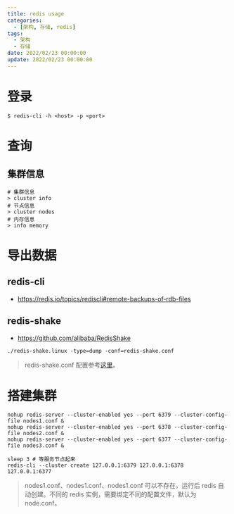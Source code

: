 ```yaml
---
title: redis usage
categories: 
  - [架构, 存储, redis]
tags:
  - 架构
  - 存储
date: 2022/02/23 00:00:00
update: 2022/02/23 00:00:00
---
```


# 登录

```shell
$ redis-cli -h <host> -p <port>
```

# 查询

## 集群信息

```shell
# 集群信息
> cluster info
# 节点信息
> cluster nodes 
# 内存信息
> info memory
```

# 导出数据

## redis-cli

- https://redis.io/topics/rediscli#remote-backups-of-rdb-files

## redis-shake

- https://github.com/alibaba/RedisShake

```shell
./redis-shake.linux -type=dump -conf=redis-shake.conf

```

> redis-shake.conf 配置参考[这里](https://github.com/alibaba/RedisShake/wiki/%E7%AC%AC%E4%B8%80%E6%AC%A1%E4%BD%BF%E7%94%A8%EF%BC%8C%E5%A6%82%E4%BD%95%E8%BF%9B%E8%A1%8C%E9%85%8D%E7%BD%AE%EF%BC%9F)。

# 搭建集群

```shell
nohup redis-server --cluster-enabled yes --port 6379 --cluster-config-file nodes1.conf &
nohup redis-server --cluster-enabled yes --port 6378 --cluster-config-file nodes2.conf &
nohup redis-server --cluster-enabled yes --port 6377 --cluster-config-file nodes3.conf &

sleep 3 # 等服务节点起来
redis-cli --cluster create 127.0.0.1:6379 127.0.0.1:6378 127.0.0.1:6377
```

> nodes1.conf、nodes1.conf、nodes1.conf 可以不存在，运行后 redis 自动创建。不同的 redis 实例，需要绑定不同的配置文件，默认为 node.conf。